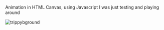 Animation in HTML Canvas, using Javascript
I was just testing and playing around


![trippybground](https://user-images.githubusercontent.com/76514031/149618088-05579135-729d-492a-8151-ee43c5074b3e.png)
